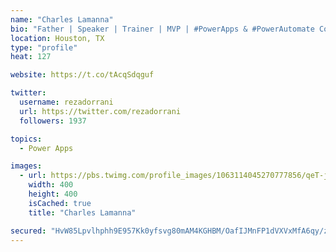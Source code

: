 ```yaml
---
name: "Charles Lamanna"
bio: "Father | Speaker | Trainer | MVP | #PowerApps & #PowerAutomate Community Super User | YouTuber Right-pointing triangle http://youtube.com/c/rezadorrani | Learn - Share - Clockwise rightwards and leftwards open circle arrows"
location: Houston, TX
type: "profile"
heat: 127

website: https://t.co/tAcqSdqguf

twitter:
  username: rezadorrani
  url: https://twitter.com/rezadorrani
  followers: 1937

topics:
  - Power Apps

images:
  - url: https://pbs.twimg.com/profile_images/1063114045270777856/qeT-jpWr_400x400.jpg
    width: 400
    height: 400
    isCached: true
    title: "Charles Lamanna"

secured: "HvW85Lpvlhphh9E957Kk0yfsvg80mAM4KGHBM/OafIJMnFP1dVXVxMfA6qy/zLIciMyp4siRJsabwc1ADPbOTbfF7p8BXmj3ikWvEVWheQkVTewV7+l5QHk70y2K2GDc5ciVsNdTGUx/i8o0O7Z0RWYm172eKRbEbGDoQ0IMPyvLgATUgog5JUaDettSlEllICRgZI11CVAkURAPaAcvf/loxdj+gAzSz09tZAcHI7mfqeIKqYeUp9eo890wW7f7tPxvNcyyqt/VEdR1kxrMM4Q1gEX0XUf0wceoOaVs4P4w5wg5lq2ntT3XpJj7SOgMqq+Lr1QtFWPA5KFMKiGx39OFJOD4dwrVmqZc2Wm72vKYWnY8YbbKN2MMJf3XEPaPClXTIKT+T9J9i/DWG2KecBBxr93hAiQrjLPJzpSclvI=;RiFtdabNFU2RIBtNAZfDKA=="
---
```


